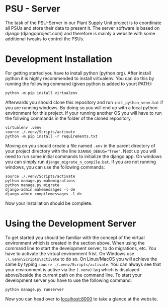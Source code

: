 # PSU - Server
The task of the PSU-Server in our Plant Supply Unit project is to coordinate all PSUs and store their data to present it.
The server software is based on django (djangoproject.com) and therefore is mainly a website with some additional tweaks to control the PSUs.

# Development Installation
For getting started you have to install python (python.org). After install python it is highly recommended to install virtualenv. You can do this by running the following command (given python is added to yourt PATH):

    python -m pip install virtualenv

Afterwards you should clone this repository and run `init_python_venv.bat` if you are running windows. By doing so you will end up with a local python environment for this project. If your running another OS you will have to run the follwing commands in the folder of the cloned repository.

    virtualenv .venv
    source ./.venv/Scripts/activate
    python -m pip install -r requirements.txt

Moving on you should create a file named `.env` in the parent directory of your project directory with the line `DJANGO_DEBUG="True"`.
Next up you will need to run some initial commands to initialize the django app. On windows you can simply run `django_migrate_n_compile.bat`. If you are not running windows, you can use the following commands:

    source ./.venv/Scripts/activate
    python manage.py makemigrations
    python manage.py migrate
    django-admin makemessages -l de
    django-admin compilemessages -l de

Now your installation should be complete.

# Using the Development Server
To get started you should be familiar with the concept of the virtual environment which is created in the section above. When using the command line to start the development server, to do migrations, etc. You have to activate the virtual enviromnent frist. On Windows use `.\.venv\Scripts\activate` to do so. On Linux/MacOS you will achieve the same by typing `soucre ./.venv/Scripts/activate`. You can always see that your environment is active via the `(.venv)` tag which is displayed above/beside the current path on the command line. To start your development server you have to use the following command:

    python manage.py runserver

Now you can head over to [localhost:8000](http://127.0.0.1:8000/) to take a glance at the website.